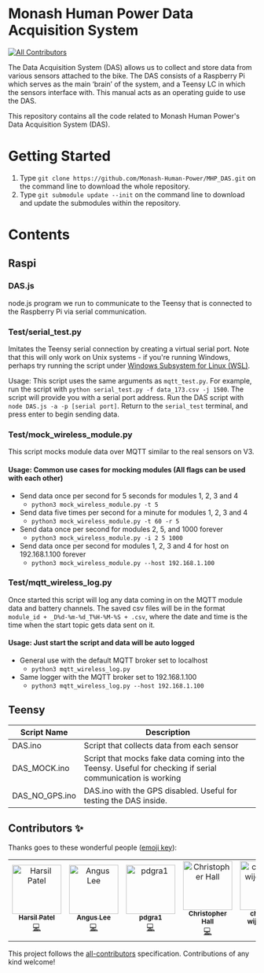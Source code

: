 # Monash Human Power Data Acquisition System
[![All Contributors](https://img.shields.io/badge/all_contributors-6-orange.svg?style=flat-square)](#contributors)

The Data Acquisition System (DAS) allows us to collect and store data from various sensors attached to the bike. The DAS consists of a Raspberry Pi which serves as the main ‘brain’ of the system, and a Teensy LC in which the sensors interface with. This manual acts as an operating guide to use the DAS.

This repository contains all the code related to Monash Human Power's Data Acquisition System (DAS).

# Getting Started
1. Type `git clone https://github.com/Monash-Human-Power/MHP_DAS.git` on the command line to download the whole repository.
2. Type `git submodule update --init` on the command line to download and update the submodules within the repository.

# Contents

## Raspi

### DAS.js
node.js program we run to communicate to the Teensy that is connected to the Raspberry Pi via serial communication.

### Test/serial_test.py
Imitates the Teensy serial connection by creating a virtual serial port. Note that this will only work on Unix systems - if you're running Windows, perhaps try running the script under [Windows Subsystem for Linux (WSL)](https://docs.microsoft.com/en-us/windows/wsl/install-win10).

Usage: This script uses the same arguments as `mqtt_test.py`. For example, run the script with `python serial_test.py -f data_173.csv -j 1500`. The script will provide you with a serial port address. Run the DAS script with `node DAS.js -a -p [serial port]`. Return to the `serial_test` terminal, and press enter to begin sending data.

### Test/mock_wireless_module.py
This script mocks module data over MQTT similar to the real sensors on V3.

#### Usage: Common use cases for mocking modules (All flags can be used with each other)
- Send data once per second for 5 seconds for modules 1, 2, 3 and 4
  - `python3 mock_wireless_module.py -t 5`
- Send data five times per second for a minute for modules 1, 2, 3 and 4
  - `python3 mock_wireless_module.py -t 60 -r 5 `
- Send data once per second for modules 2, 5, and 1000 forever
  - `python3 mock_wireless_module.py -i 2 5 1000`
- Send data once per second for modules 1, 2, 3 and 4 for host on 192.168.1.100 forever
  - `python3 mock_wireless_module.py --host 192.168.1.100`


### Test/mqtt_wireless_log.py
Once started this script will log any data coming in on the MQTT module data and battery channels. The saved csv files will be in the format `module_id + _D%d-%m-%d_T%H-%M-%S + .csv`, where the date and time is the time when the start topic gets data sent on it.

#### Usage: Just start the script and data will be auto logged
- General use with the default MQTT broker set to localhost
  - `python3 mqtt_wireless_log.py`
- Same logger with the MQTT broker set to 192.168.1.100
  - `python3 mqtt_wireless_log.py --host 192.168.1.100`


## Teensy
| Script Name    | Description                                                                                                |
| -------------- | ---------------------------------------------------------------------------------------------------------- |
| DAS.ino        | Script that collects data from each sensor                                                                 |
| DAS_MOCK.ino   | Script that mocks fake data coming into the Teensy. Useful for checking if serial communication is working |
| DAS_NO_GPS.ino | DAS.ino with the GPS disabled. Useful for testing the DAS inside.                                          |

## Contributors ✨

Thanks goes to these wonderful people ([emoji key](https://allcontributors.org/docs/en/emoji-key)):

<!-- ALL-CONTRIBUTORS-LIST:START - Do not remove or modify this section -->
<!-- prettier-ignore -->
<table>
  <tr>
    <td align="center"><a href="https://twitter.com/harsilspatel"><img src="https://avatars1.githubusercontent.com/u/25992839?v=4" width="100px;" alt="Harsil Patel"/><br /><sub><b>Harsil Patel</b></sub></a><br /><a href="https://github.com/monash-human-power/data-acquisition-system/commits?author=harsilspatel" title="Code">💻</a></td>
    <td align="center"><a href="https://khlee.me"><img src="https://avatars3.githubusercontent.com/u/18709969?v=4" width="100px;" alt="Angus Lee"/><br /><sub><b>Angus Lee</b></sub></a><br /><a href="https://github.com/monash-human-power/data-acquisition-system/commits?author=khanguslee" title="Code">💻</a></td>
    <td align="center"><a href="https://github.com/pdgra1"><img src="https://avatars3.githubusercontent.com/u/33751672?v=4" width="100px;" alt="pdgra1"/><br /><sub><b>pdgra1</b></sub></a><br /><a href="https://github.com/monash-human-power/data-acquisition-system/commits?author=pdgra1" title="Code">💻</a></td>
    <td align="center"><a href="https://github.com/hallgchris"><img src="https://avatars2.githubusercontent.com/u/17876556?v=4" width="100px;" alt="Christopher Hall"/><br /><sub><b>Christopher Hall</b></sub></a><br /><a href="https://github.com/monash-human-power/data-acquisition-system/commits?author=hallgchris" title="Code">💻</a></td>
    <td align="center"><a href="https://github.com/chamaka1"><img src="https://avatars0.githubusercontent.com/u/35440106?v=4" width="100px;" alt="chamaka wijesinghe"/><br /><sub><b>chamaka wijesinghe</b></sub></a><br /><a href="https://github.com/monash-human-power/data-acquisition-system/commits?author=chamaka1" title="Code">💻</a></td>
    <td align="center"><a href="https://github.com/rileyclarke"><img src="https://avatars1.githubusercontent.com/u/24428011?v=4" width="100px;" alt="Riley Clarke"/><br /><sub><b>Riley Clarke</b></sub></a><br /><a href="https://github.com/monash-human-power/data-acquisition-system/commits?author=rileyclarke" title="Code">💻</a></td>
  </tr>
</table>

<!-- ALL-CONTRIBUTORS-LIST:END -->

This project follows the [all-contributors](https://github.com/all-contributors/all-contributors) specification. Contributions of any kind welcome!
